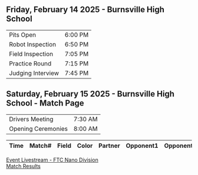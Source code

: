 ## Friday, February 14 2025 - Burnsville High School

|||
|--|--|
| Pits Open | 6:00 PM |
| Robot Inspection | 6:50 PM |
| Field Inspection | 7:05 PM |
| Practice Round | 7:15 PM |
| Judging Interview | 7:45 PM |

## Saturday, February 15 2025 - Burnsville High School - Match Page

|||
|--|--|
| Drivers Meeting | 7:30 AM |
| Opening Ceremonies | 8:00 AM |

| Time | Match# | Field | Color | Partner | Opponent1 | Opponent2 |
|--|--|--|--|--|--|--|

[Event Livestream - FTC Nano Division](https://www.youtube.com/watch?v=-2KIKOBaKd0)<br/>
[Match Results](https://ftc-events.firstinspires.org/2024/USMNCMPNANO/qualifications)<br/>